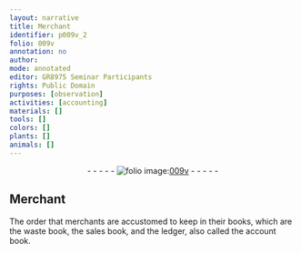 ```yaml
---
layout: narrative
title: Merchant
identifier: p009v_2
folio: 009v
annotation: no
author:
mode: annotated
editor: GR8975 Seminar Participants
rights: Public Domain
purposes: [observation]
activities: [accounting]
materials: []
tools: []
colors: []
plants: []
animals: []
---
```


 <div class="folio" align="center">- - - - - <a href="http://gallica.bnf.fr/ark:/12148/btv1b10500001g/f24.image" target="_blank"><img src="https://cu-mkp.github.io/GR8975-edition/assets/photo-icon.png" alt="folio image: " style="display:inline-block; margin-bottom:-3px;"/>009v</a> - - - - - </div> 

##  <span class="profession">Merchant</span> 

 
 <span class="activity"></span>  The order that merchants are accustomed to keep in their books, which are the waste book, the sales book, and the ledger, also called the account book. 
 